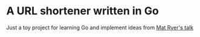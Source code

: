 # A URL shortener written in Go

Just a toy project for learning Go and implement ideas from [Mat Ryer's talk](https://youtu.be/rWBSMsLG8po)



